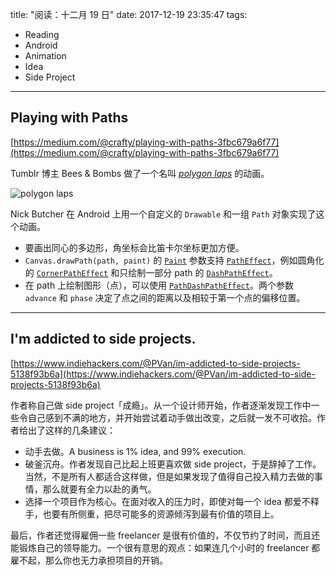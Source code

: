 title: "阅读：十二月 19 日"
date: 2017-12-19 23:35:47
tags:
- Reading
- Android
- Animation
- Idea
- Side Project
---

## Playing with Paths

[https://medium.com/@crafty/playing-with-paths-3fbc679a6f77](https://medium.com/@crafty/playing-with-paths-3fbc679a6f77)

Tumblr 博主 Bees & Bombs 做了一个名叫 [*polygon laps*](https://beesandbombs.tumblr.com/post/161295765794/polygon-laps) 的动画。

![polygon laps](https://78.media.tumblr.com/e90de84aa13169413ddcff8b629e177d/tumblr_oqucyeQrCf1r2geqjo1_540.gif)

Nick Butcher 在 Android 上用一个自定义的 `Drawable` 和一组 `Path` 对象实现了这个动画。

 - 要画出同心的多边形，角坐标会比笛卡尔坐标更加方便。
 - `Canvas.drawPath(path, paint)` 的 [`Paint`](https://developer.android.com/reference/android/graphics/Paint.html) 参数支持 [`PathEffect`](https://developer.android.com/reference/android/graphics/PathEffect.html)，例如圆角化的 [`CornerPathEffect`](https://developer.android.com/reference/android/graphics/CornerPathEffect.html) 和只绘制一部分 path 的 [`DashPathEffect`](https://developer.android.com/reference/android/graphics/DashPathEffect.html)。
 - 在 path 上绘制图形（点），可以使用 [`PathDashPathEffect`](https://developer.android.com/reference/android/graphics/PathDashPathEffect.html)。两个参数 `advance` 和 `phase` 决定了点之间的距离以及相较于第一个点的偏移位置。

- - -

## I'm addicted to side projects.

[https://www.indiehackers.com/@PVan/im-addicted-to-side-projects-5138f93b6a](https://www.indiehackers.com/@PVan/im-addicted-to-side-projects-5138f93b6a)

作者称自己做 side project「成瘾」。从一个设计师开始，作者逐渐发现工作中一些令自己感到不满的地方，并开始尝试着动手做出改变，之后就一发不可收拾。作者给出了这样的几条建议：

- 动手去做。A business is 1% idea, and 99% execution.
- 破釜沉舟。作者发现自己比起上班更喜欢做 side project，于是辞掉了工作。当然，不是所有人都适合这样做，但是如果发现了值得自己投入精力去做的事情，那么就要有全力以赴的勇气。
- 选择一个项目作为核心。在面对收入的压力时，即使对每一个 idea 都爱不释手，也要有所侧重，把尽可能多的资源倾泻到最有价值的项目上。

最后，作者还觉得雇佣一些 freelancer 是很有价值的，不仅节约了时间，而且还能锻炼自己的领导能力。一个很有意思的观点：如果连几个小时的 freelancer 都雇不起，那么你也无力承担项目的开销。

